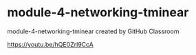 # module-4-networking-tminear
module-4-networking-tminear created by GitHub Classroom


https://youtu.be/hQE0Zrl9CcA
